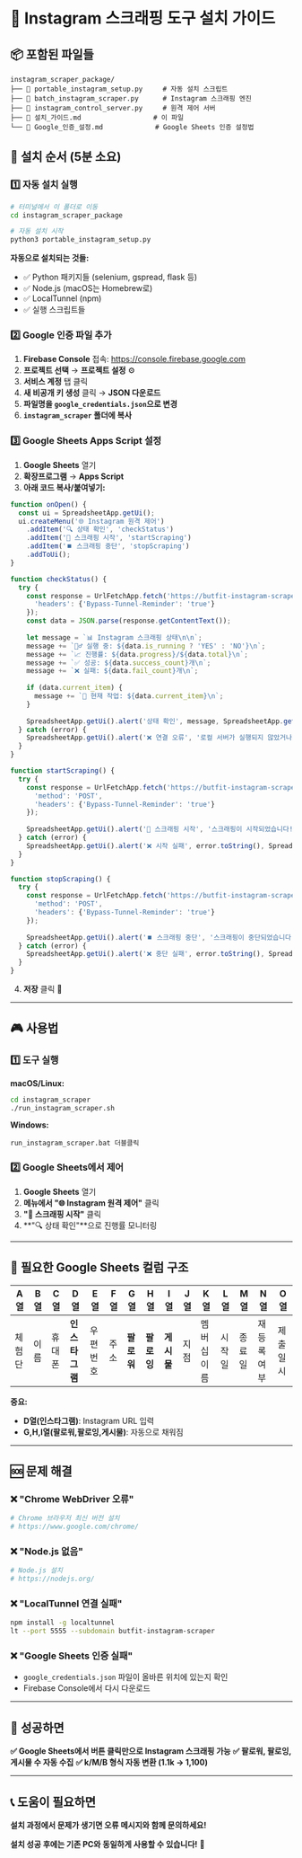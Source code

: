 # 🚀 Instagram 스크래핑 도구 설치 가이드

## 📦 포함된 파일들
```
instagram_scraper_package/
├── 📄 portable_instagram_setup.py     # 자동 설치 스크립트  
├── 📄 batch_instagram_scraper.py      # Instagram 스크래핑 엔진
├── 📄 instagram_control_server.py     # 원격 제어 서버
├── 📄 설치_가이드.md                  # 이 파일
└── 📄 Google_인증_설정.md             # Google Sheets 인증 설정법
```

## 🎯 설치 순서 (5분 소요)

### **1️⃣ 자동 설치 실행**
```bash
# 터미널에서 이 폴더로 이동
cd instagram_scraper_package

# 자동 설치 시작
python3 portable_instagram_setup.py
```

**자동으로 설치되는 것들:**
- ✅ Python 패키지들 (selenium, gspread, flask 등)
- ✅ Node.js (macOS는 Homebrew로)
- ✅ LocalTunnel (npm)
- ✅ 실행 스크립트들

### **2️⃣ Google 인증 파일 추가**
1. **Firebase Console** 접속: https://console.firebase.google.com
2. **프로젝트 선택** → **프로젝트 설정** ⚙️
3. **서비스 계정** 탭 클릭
4. **새 비공개 키 생성** 클릭 → **JSON 다운로드**
5. **파일명을 `google_credentials.json`으로 변경**
6. **`instagram_scraper` 폴더에 복사**

### **3️⃣ Google Sheets Apps Script 설정**
1. **Google Sheets** 열기
2. **확장프로그램** → **Apps Script**
3. **아래 코드 복사/붙여넣기:**

```javascript
function onOpen() {
  const ui = SpreadsheetApp.getUi();
  ui.createMenu('🌐 Instagram 원격 제어')
    .addItem('🔍 상태 확인', 'checkStatus')
    .addItem('🚀 스크래핑 시작', 'startScraping')
    .addItem('⏹️ 스크래핑 중단', 'stopScraping')
    .addToUi();
}

function checkStatus() {
  try {
    const response = UrlFetchApp.fetch('https://butfit-instagram-scraper.loca.lt/status', {
      'headers': {'Bypass-Tunnel-Reminder': 'true'}
    });
    const data = JSON.parse(response.getContentText());
    
    let message = `📊 Instagram 스크래핑 상태\n\n`;
    message += `🏃‍♂️ 실행 중: ${data.is_running ? 'YES' : 'NO'}\n`;
    message += `📈 진행률: ${data.progress}/${data.total}\n`;
    message += `✅ 성공: ${data.success_count}개\n`;
    message += `❌ 실패: ${data.fail_count}개\n`;
    
    if (data.current_item) {
      message += `🎯 현재 작업: ${data.current_item}\n`;
    }
    
    SpreadsheetApp.getUi().alert('상태 확인', message, SpreadsheetApp.getUi().ButtonSet.OK);
  } catch (error) {
    SpreadsheetApp.getUi().alert('❌ 연결 오류', '로컬 서버가 실행되지 않았거나 터널이 활성화되지 않았습니다.', SpreadsheetApp.getUi().ButtonSet.OK);
  }
}

function startScraping() {
  try {
    const response = UrlFetchApp.fetch('https://butfit-instagram-scraper.loca.lt/start', {
      'method': 'POST',
      'headers': {'Bypass-Tunnel-Reminder': 'true'}
    });
    
    SpreadsheetApp.getUi().alert('🚀 스크래핑 시작', '스크래핑이 시작되었습니다!', SpreadsheetApp.getUi().ButtonSet.OK);
  } catch (error) {
    SpreadsheetApp.getUi().alert('❌ 시작 실패', error.toString(), SpreadsheetApp.getUi().ButtonSet.OK);
  }
}

function stopScraping() {
  try {
    const response = UrlFetchApp.fetch('https://butfit-instagram-scraper.loca.lt/stop', {
      'method': 'POST',
      'headers': {'Bypass-Tunnel-Reminder': 'true'}
    });
    
    SpreadsheetApp.getUi().alert('⏹️ 스크래핑 중단', '스크래핑이 중단되었습니다.', SpreadsheetApp.getUi().ButtonSet.OK);
  } catch (error) {
    SpreadsheetApp.getUi().alert('❌ 중단 실패', error.toString(), SpreadsheetApp.getUi().ButtonSet.OK);
  }
}
```

4. **저장** 클릭 💾

---

## 🎮 사용법

### **1️⃣ 도구 실행**
**macOS/Linux:**
```bash
cd instagram_scraper
./run_instagram_scraper.sh
```

**Windows:**
```
run_instagram_scraper.bat 더블클릭
```

### **2️⃣ Google Sheets에서 제어**
1. **Google Sheets** 열기
2. **메뉴에서 "🌐 Instagram 원격 제어"** 클릭
3. **"🚀 스크래핑 시작"** 클릭
4. **"🔍 상태 확인"**으로 진행률 모니터링

---

## 🔧 필요한 Google Sheets 컬럼 구조

| A열 | B열 | C열 | D열 | E열 | F열 | G열 | H열 | I열 | J열 | K열 | L열 | M열 | N열 | O열 |
|-----|-----|-----|-----|-----|-----|-----|-----|-----|-----|-----|-----|-----|-----|-----|
| 체험단 | 이름 | 휴대폰 | **인스타그램** | 우편번호 | 주소 | **팔로워** | **팔로잉** | **게시물** | 지점 | 멤버십이름 | 시작일 | 종료일 | 재등록여부 | 제출일시 |

**중요:** 
- **D열(인스타그램)**: Instagram URL 입력
- **G,H,I열(팔로워,팔로잉,게시물)**: 자동으로 채워짐

---

## 🆘 문제 해결

### **❌ "Chrome WebDriver 오류"**
```bash
# Chrome 브라우저 최신 버전 설치
# https://www.google.com/chrome/
```

### **❌ "Node.js 없음"**
```bash
# Node.js 설치
# https://nodejs.org/
```

### **❌ "LocalTunnel 연결 실패"**
```bash
npm install -g localtunnel
lt --port 5555 --subdomain butfit-instagram-scraper
```

### **❌ "Google Sheets 인증 실패"**
- `google_credentials.json` 파일이 올바른 위치에 있는지 확인
- Firebase Console에서 다시 다운로드

---

## 🎉 성공하면

**✅ Google Sheets에서 버튼 클릭만으로 Instagram 스크래핑 가능**
**✅ 팔로워, 팔로잉, 게시물 수 자동 수집**
**✅ k/M/B 형식 자동 변환 (1.1k → 1,100)**

---

## 📞 도움이 필요하면

**설치 과정에서 문제가 생기면 오류 메시지와 함께 문의하세요!**

**설치 성공 후에는 기존 PC와 동일하게 사용할 수 있습니다!** 🚀 